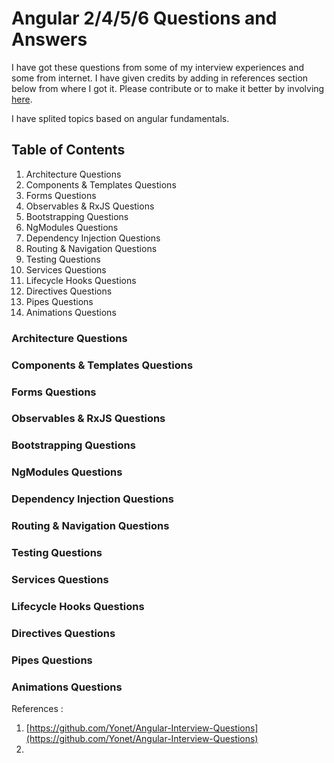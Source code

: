 # Angular 2/4/5/6 Questions and Answers

I have got these questions from some of my interview experiences and some from internet. I have given credits by adding in references section below from where I got it. Please contribute or to make it better by involving [here](https://github.com/gopigoppu/frontend-interview-questions-answers/issues).

I have splited topics based on angular fundamentals.

## Table of Contents

1. Architecture Questions
2. Components & Templates Questions
3. Forms Questions
4. Observables & RxJS Questions
5. Bootstrapping Questions
6. NgModules Questions
7. Dependency Injection Questions
8. Routing & Navigation Questions
9. Testing Questions
10. Services Questions
11. Lifecycle Hooks Questions
12. Directives Questions
13. Pipes Questions
14. Animations Questions



### Architecture Questions

### Components & Templates Questions

### Forms Questions

### Observables & RxJS Questions

### Bootstrapping Questions

### NgModules Questions

### Dependency Injection Questions

### Routing & Navigation Questions

### Testing Questions

### Services Questions

### Lifecycle Hooks Questions

### Directives Questions

### Pipes Questions

### Animations Questions



References :

1. [https://github.com/Yonet/Angular-Interview-Questions](https://github.com/Yonet/Angular-Interview-Questions)
2. 
